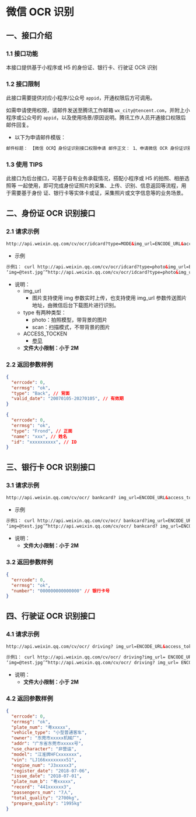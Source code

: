 # 微信 OCR 识别

## 一、接口介绍

### 1.1 接口功能

本接口提供基于小程序或 H5 的身份证、银行卡、行驶证 OCR 识别

### 1.2 接口限制

此接口需要提供对应小程序/公众号 `appid`，开通权限后方可调用。

如需申请使用权限，请邮件发送至腾讯工作邮箱 `wx_city@tencent.com`，并附上小程序或公众号的 `appid`，以及使用场景/原因说明。腾讯工作人员开通接口权限后邮件回复。

- 以下为申请邮件模版：

```html
邮件标题： 【微信 OCR】身份证识别接口权限申请 邮件正文： 1、申请微信 OCR 身份证识别接口的公众号或小程序 appid： 2、使用场景/原因说明：
```

### 1.3 使用 TIPS

此接口为后台接口，可基于自有业务承载情况，搭配小程序或 H5 的拍照、相册选照等
一起使用，即可完成身份证照片的采集、上传、识别、信息返回等流程，用于需要基于身份
证、银行卡等实体卡或证，采集照片或文字信息等的业务场景。

## 二、身份证 OCR 识别接口

### 2.1 请求示例

```html
http://api.weixin.qq.com/cv/ocr/idcard?type=MODE&img_url=ENCODE_URL&access_token=ACCESS_TOCKEN
```

- 示例

```html
示例1： curl http://api.weixin.qq.com/cv/ocr/idcard?type=photo&img_url=ENCODE_URL&access_token=ACCESS_TOCKEN 示例2： curl -F
‘img=@test.jpg’“http://api.weixin.qq.com/cv/ocr/idcard?type=photo&img_url=ENCODE_URL&access_token=ACCESS_TOCKEN”
```

- 说明：
  - img_url
    - 图片支持使用 img 参数实时上传，也支持使用 img_url 参数传送图片地址，由微信后台下载图片进行识别。
  - type 有两种类型：
    - photo：拍照模型，带背景的图片
    - scan：扫描模式，不带背景的图片
  - ACCESS_TOCKEN
    - [参见](./公众号/获取access_token.md)
  - **文件大小限制：小于 2M**

### 2.2 返回参数样例

```json
{
  "errcode": 0,
  "errmsg": "ok",
  "type": "Back", // 背面
  "valid_date": "20070105-20270105", // 有效期
}

{
  "errcode": 0,
  "errmsg": "ok",
  "type": "Frond", // 正面
  "name": "xxx", // 姓名
  "id": "xxxxxxxxxx", // ID
}
```

## 三、银行卡 OCR 识别接口

### 3.1 请求示例

```html
http://api.weixin.qq.com/cv/ocr/ bankcard? img_url=ENCODE_URL&access_token=ACCESS_TOCKEN
```

- 示例

```html
示例1： curl http://api.weixin.qq.com/cv/ocr/ bankcard?img_url=ENCODE_URL&access_token=ACCESS_TOCKEN 示例2： curl -F
‘img=@test.jpg’“http://api.weixin.qq.com/cv/ocr/ bankcard? img_url=ENCODE_URL&access_token=ACCESS_TOCKEN”
```

- 说明：
  - **文件大小限制：小于 2M**

### 3.2 返回参数样例

```json
{
  "errcode": 0,
  "errmsg": "ok",
  "number": "000000000000000" // 银行卡号
}
```

## 四、行驶证 OCR 识别接口

### 4.1 请求示例

```html
http://api.weixin.qq.com/cv/ocr/ driving? img_url=ENCODE_URL&access_token=ACCESS_TOCKEN
```

```html
示例1： curl http://api.weixin.qq.com/cv/ocr/ driving?img_url= ENCODE_URL&access_token=ACCESS_TOCKEN 示例2： curl -F
‘img=@test.jpg’“http://api.weixin.qq.com/cv/ocr/ driving? img_url= ENCODE_URL&access_token=ACCESS_TOCKEN”
```

- 说明：
  - **⽂件大⼩限制：小于 2M**

### 4.2 返回参数样例

```json
{
  "errcode": 0,
  "errmsg": "ok",
  "plate_num": "粤xxxxx",
  "vehicle_type": "小型普通客⻋",
  "owner": "东莞市xxxxx机械厂",
  "addr": "广东省东莞市xxxxx号",
  "use_character": "非营运",
  "model": "江淮牌HFCxxxxxxx",
  "vin": "LJ166xxxxxxxx51",
  "engine_num": "J3xxxxx3",
  "register_date": "2018-07-06",
  "issue_date": "2018-07-01",
  "plate_num_b": "粤xxxxx",
  "record": "441xxxxxx3",
  "passengers_num": "7人",
  "total_quality": "2700kg",
  "prepare_quality": "1995kg"
}
```
